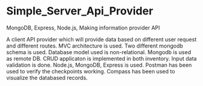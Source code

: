 # Simple_Server_Api_Provider
MongoDB, Express, Node.js, Making information provider API

A client API provider which will provide data based on different user request and different routes. MVC architecture is used.
Two different mongodb schema is used. Database model used is non-relational. Mongodb is used as remote DB. CRUD applicaton is 
implemented in both inventory. Input data validation is done. Node.js, MongoDB, Express is used. Postman has been used to 
verify the checkpoints working. Compass has been used to visualize the databased records.
